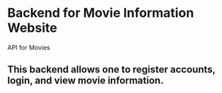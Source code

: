 # Backend for Movie Information Website
API for Movies

## This backend allows one to register accounts, login, and view movie information.  
